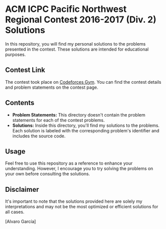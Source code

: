 # ACM ICPC Pacific Northwest Regional Contest 2016-2017 (Div. 2) Solutions

In this repository, you will find my personal solutions to the problems presented in the contest. These solutions are intended for educational purposes.

## Contest Link

The contest took place on [Codeforces Gym](https://codeforces.com/gym/101291). You can find the contest details and problem statements on the contest page.

## Contents

- **Problem Statements:** This directory doesn't contain the problem statements for each of the contest problems. 
- **Solutions:** Inside this directory, you'll find my solutions to the problems. Each solution is labeled with the corresponding problem's identifier and includes the source code.

## Usage

Feel free to use this repository as a reference to enhance your understanding. However, I encourage you to try solving the problems on your own before consulting the solutions.

## Disclaimer

It's important to note that the solutions provided here are solely my interpretations and may not be the most optimized or efficient solutions for all cases.

[Alvaro García]
